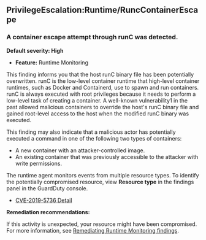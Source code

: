 PrivilegeEscalation:Runtime/RuncContainerEscape
-----------------------------------------------


### A container escape attempt through runC was detected.


**Default severity: High**


 * **Feature:** Runtime Monitoring

This finding informs you that the host runC binary file has been potentially overwritten. runC is the low-level container runtime that high-level container runtimes, such as Docker and Containerd, use to spawn and run containers. runC is always executed with root privileges because it needs to perform a low-level task of creating a container. A well-known vulnerability1 in the past allowed malicious containers to override the host's runC binary file and gained root-level access to the host when the modified runC binary was executed.


This finding may also indicate that a malicious actor has potentially executed a command in one of the following two types of containers:


 * A new container with an attacker-controlled image.
* An existing container that was previously accessible to the attacker with write permissions.

The runtime agent monitors events from multiple resource types. To identify the potentially compromised resource, view **Resource type** in the findings panel in the GuardDuty console.


 * [CVE-2019-5736 Detail](https://nvd.nist.gov/vuln/detail/CVE-2019-5736)

**Remediation recommendations:**


If this activity is unexpected, your resource might have been compromised. For more information, see [Remediating Runtime Monitoring findings](https://docs.aws.amazon.com/guardduty/latest/ug/guardduty-remediate-runtime-monitoring.html).

